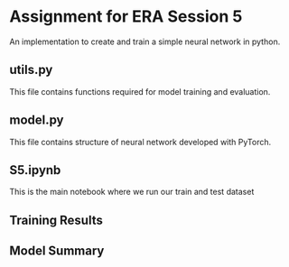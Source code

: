 # Assignment for ERA Session 5

An implementation to create and train a simple neural network in python.


## utils.py
This file contains functions required for model training and evaluation.


## model.py
This file contains structure of neural network developed with PyTorch.


## S5.ipynb
This is the main notebook where we run our train and test dataset


## Training Results


## Model Summary

